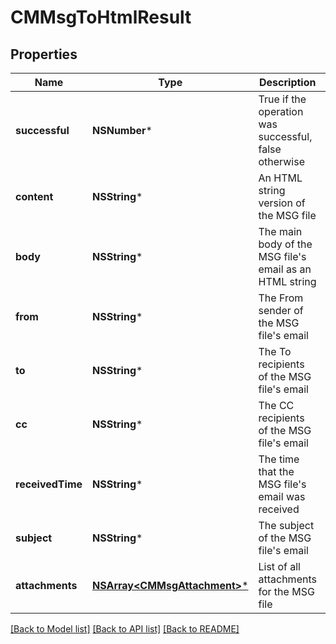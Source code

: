 # CMMsgToHtmlResult

## Properties
Name | Type | Description | Notes
------------ | ------------- | ------------- | -------------
**successful** | **NSNumber*** | True if the operation was successful, false otherwise | [optional] 
**content** | **NSString*** | An HTML string version of the MSG file | [optional] 
**body** | **NSString*** | The main body of the MSG file&#39;s email as an HTML string | [optional] 
**from** | **NSString*** | The From sender of the MSG file&#39;s email | [optional] 
**to** | **NSString*** | The To recipients of the MSG file&#39;s email | [optional] 
**cc** | **NSString*** | The CC recipients of the MSG file&#39;s email | [optional] 
**receivedTime** | **NSString*** | The time that the MSG file&#39;s email was received | [optional] 
**subject** | **NSString*** | The subject of the MSG file&#39;s email | [optional] 
**attachments** | [**NSArray&lt;CMMsgAttachment&gt;***](CMMsgAttachment.md) | List of all attachments for the MSG file | [optional] 

[[Back to Model list]](../README.md#documentation-for-models) [[Back to API list]](../README.md#documentation-for-api-endpoints) [[Back to README]](../README.md)


